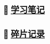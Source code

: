 # 🌟 [学习笔记](https://github.com/BellaZZZZZ/huajiaoye.github.io/tree/main/notes)
# 🌟 [碎片记录](https://github.com/BellaZZZZZ/huajiaoye.github.io/issues)
